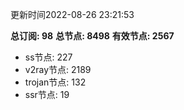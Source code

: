 更新时间2022-08-26 23:21:53

**总订阅: 98**
**总节点: 8498**
**有效节点: 2567**
- ss节点: 227
- v2ray节点: 2189
- trojan节点: 132
- ssr节点: 19
